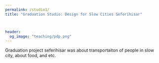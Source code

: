 ```yaml
---
permalink: /studio1/
title: "Graduation Studio: Design for Slow Cities Seferihisar"



header: 
  og_image: "teaching/pdp.png"
---
```



Graduation project seferihisar was about transportaiton of people in slow city, about food, and etc.


